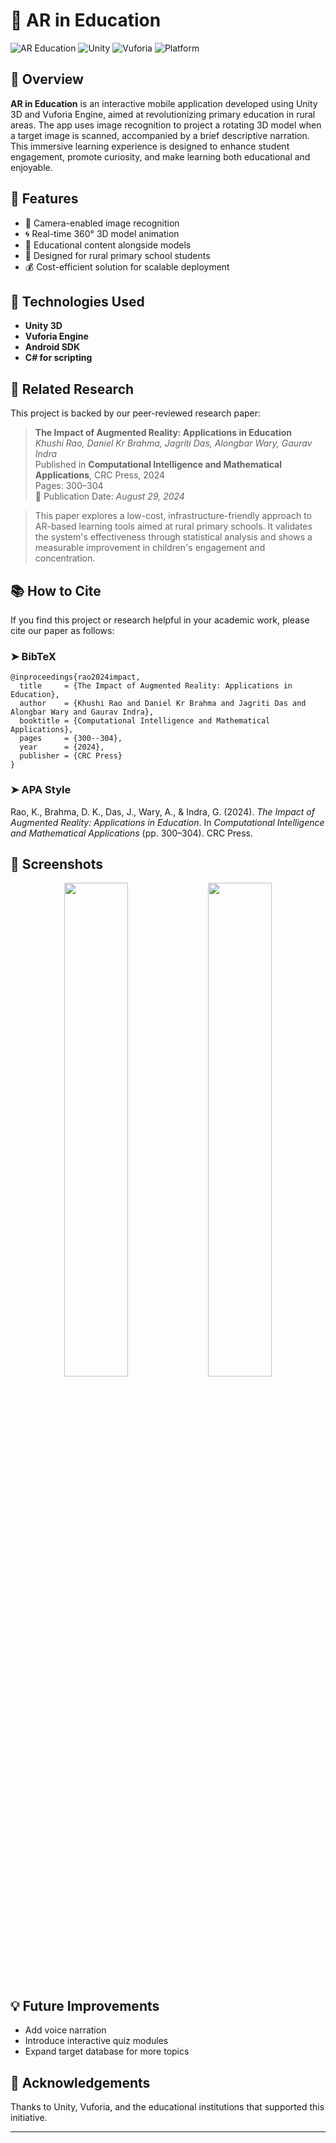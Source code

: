 
# 📱 AR in Education

![AR Education](https://img.shields.io/badge/AR-Education-blue)
![Unity](https://img.shields.io/badge/Unity-3D-lightgrey?logo=unity)
![Vuforia](https://img.shields.io/badge/Vuforia-AR-green)
![Platform](https://img.shields.io/badge/Platform-Android-orange)

## 🎯 Overview

**AR in Education** is an interactive mobile application developed using Unity 3D and Vuforia Engine, aimed at revolutionizing primary education in rural areas. The app uses image recognition to project a rotating 3D model when a target image is scanned, accompanied by a brief descriptive narration. This immersive learning experience is designed to enhance student engagement, promote curiosity, and make learning both educational and enjoyable.

## 🌟 Features

- 📸 Camera-enabled image recognition
- 🌀 Real-time 360° 3D model animation
- 📝 Educational content alongside models
- 👦 Designed for rural primary school students
- 💰 Cost-efficient solution for scalable deployment

## 🔧 Technologies Used

- **Unity 3D**
- **Vuforia Engine**
- **Android SDK**
- **C# for scripting**

## 📄 Related Research

This project is backed by our peer-reviewed research paper:

> **The Impact of Augmented Reality: Applications in Education**  
> *Khushi Rao, Daniel Kr Brahma, Jagriti Das, Alongbar Wary, Gaurav Indra*  
> Published in **Computational Intelligence and Mathematical Applications**, CRC Press, 2024  
> Pages: 300–304  
> 📅 Publication Date: *August 29, 2024*

> This paper explores a low-cost, infrastructure-friendly approach to AR-based learning tools aimed at rural primary schools. It validates the system's effectiveness through statistical analysis and shows a measurable improvement in children's engagement and concentration.

## 📚 How to Cite

If you find this project or research helpful in your academic work, please cite our paper as follows:

### ➤ BibTeX

```
@inproceedings{rao2024impact,
  title     = {The Impact of Augmented Reality: Applications in Education},
  author    = {Khushi Rao and Daniel Kr Brahma and Jagriti Das and Alongbar Wary and Gaurav Indra},
  booktitle = {Computational Intelligence and Mathematical Applications},
  pages     = {300--304},
  year      = {2024},
  publisher = {CRC Press}
}
```

### ➤ APA Style

Rao, K., Brahma, D. K., Das, J., Wary, A., & Indra, G. (2024). *The Impact of Augmented Reality: Applications in Education*. In *Computational Intelligence and Mathematical Applications* (pp. 300–304). CRC Press.

## 📸 Screenshots

<p align="center">
  <img src="https://ibb.co/hQTYb2L" width="45%" />
  <img src="https://ibb.co/nNCNN00S" width="45%" />
</p>

## 💡 Future Improvements

- Add voice narration
- Introduce interactive quiz modules
- Expand target database for more topics

## 🤝 Acknowledgements

Thanks to Unity, Vuforia, and the educational institutions that supported this initiative.

---

